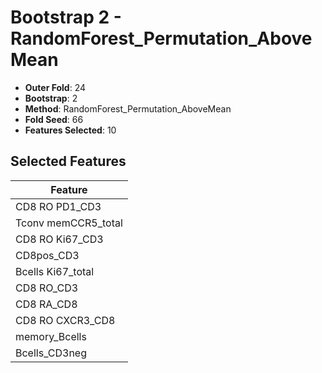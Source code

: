# Bootstrap 2 - RandomForest_Permutation_AboveMean

- **Outer Fold**: 24
- **Bootstrap**: 2
- **Method**: RandomForest_Permutation_AboveMean
- **Fold Seed**: 66
- **Features Selected**: 10

## Selected Features

| Feature |
|---------|
| CD8 RO PD1_CD3 |
| Tconv memCCR5_total |
| CD8  RO Ki67_CD3 |
| CD8pos_CD3 |
| Bcells Ki67_total |
| CD8 RO_CD3 |
| CD8 RA_CD8 |
| CD8 RO CXCR3_CD8 |
| memory_Bcells |
| Bcells_CD3neg |
